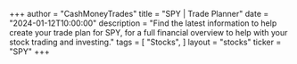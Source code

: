 +++
author = "CashMoneyTrades"
title = "SPY | Trade Planner"
date = "2024-01-12T10:00:00"
description = "Find the latest information to help create your trade plan for SPY, for a full financial overview to help with your stock trading and investing."
tags = [
   "Stocks",
]
layout = "stocks"
ticker = "SPY"
+++
